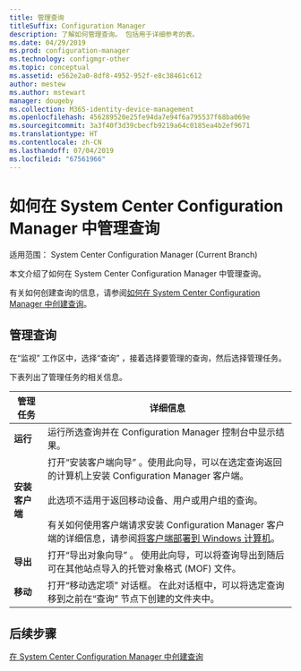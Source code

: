 ```yaml
---
title: 管理查询
titleSuffix: Configuration Manager
description: 了解如何管理查询。 包括用于详细参考的表。
ms.date: 04/29/2019
ms.prod: configuration-manager
ms.technology: configmgr-other
ms.topic: conceptual
ms.assetid: e562e2a0-8df8-4952-952f-e8c38461c612
author: mestew
ms.author: mstewart
manager: dougeby
ms.collection: M365-identity-device-management
ms.openlocfilehash: 456289520e25fe94da7e94f6a795537f68ba069e
ms.sourcegitcommit: 3a3f40f3d39cbecfb9219a64c0185ea4b2ef9671
ms.translationtype: HT
ms.contentlocale: zh-CN
ms.lasthandoff: 07/04/2019
ms.locfileid: "67561966"
---
```

# <a name="how-to-manage-queries-in-system-center-configuration-manager"></a>如何在 System Center Configuration Manager 中管理查询

适用范围：  System Center Configuration Manager (Current Branch)

本文介绍了如何在 System Center Configuration Manager 中管理查询。  

 有关如何创建查询的信息，请参阅[如何在 System Center Configuration Manager 中创建查询](../../../core/servers/manage/create-queries.md)。  

## <a name="manage-queries"></a>管理查询
 在“监视”  工作区中，选择“查询”  ，接着选择要管理的查询，然后选择管理任务。  

 下表列出了管理任务的相关信息。  

|管理任务|详细信息| 
|---------------------|-------------|
|**运行**|运行所选查询并在 Configuration Manager 控制台中显示结果。|
|**安装客户端**|打开“安装客户端向导”  。使用此向导，可以在选定查询返回的计算机上安装 Configuration Manager 客户端。<br /><br /> 此选项不适用于返回移动设备、用户或用户组的查询。 <br /><br /> 有关如何使用客户端请求安装 Configuration Manager 客户端的详细信息，请参阅[将客户端部署到 Windows 计算机](/sccm/core/clients/deploy/deploy-clients-to-windows-computers)。| 
|**导出**|打开“导出对象向导”  。 使用此向导，可以将查询导出到随后可在其他站点导入的托管对象格式 (MOF) 文件。
|**移动**|打开“移动选定项”  对话框。 在此对话框中，可以将选定查询移到之前在“查询”  节点下创建的文件夹中。|

## <a name="next-steps"></a>后续步骤 
 [在 System Center Configuration Manager 中创建查询](../../../core/servers/manage/create-queries.md)
